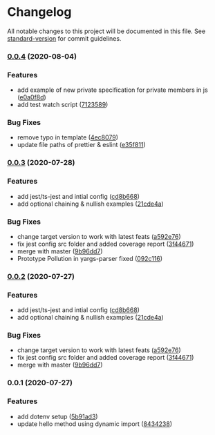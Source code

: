 # Changelog

All notable changes to this project will be documented in this file. See [standard-version](https://github.com/conventional-changelog/standard-version) for commit guidelines.

### [0.0.4](https://github.com/ericzon/typescript-starter/compare/v0.0.3...v0.0.4) (2020-08-04)


### Features

* add example of new private specification for private members in js ([e0a0f8d](https://github.com/ericzon/typescript-starter/commit/e0a0f8d3cf864de33dfdcf3f5c31fd212b6b9214))
* add test watch script ([7123589](https://github.com/ericzon/typescript-starter/commit/712358925ce97453f015ec7db24a644dc3c1283e))


### Bug Fixes

* remove typo in template ([4ec8079](https://github.com/ericzon/typescript-starter/commit/4ec80794ca5656ad5a53d497f86f753d8386aa80))
* update file paths of prettier & eslint ([e35f811](https://github.com/ericzon/typescript-starter/commit/e35f811288168241b244844b68378067902cb88f))

### [0.0.3](https://github.com/ericzon/typescript-starter/compare/v0.0.1...v0.0.3) (2020-07-28)

### Features

- add jest/ts-jest and intial config ([cd8b668](https://github.com/ericzon/typescript-starter/commit/cd8b6681c3c8889b53035a77b7e1b1a954b3718d))
- add optional chaining & nullish examples ([21cde4a](https://github.com/ericzon/typescript-starter/commit/21cde4ace6ed9aa6ea11ce84b41d5124f2eca14b))

### Bug Fixes

- change target version to work with latest feats ([a592e76](https://github.com/ericzon/typescript-starter/commit/a592e76e6ddd22e62b5e8b804d978245f584ecdb))
- fix jest config src folder and added coverage report ([3f44671](https://github.com/ericzon/typescript-starter/commit/3f44671aaa266f574590cefe2357ea29dea68bbc))
- merge with master ([9b96dd7](https://github.com/ericzon/typescript-starter/commit/9b96dd758303e2296ef09eb1fbd7cc119c638798))
- Prototype Pollution in yargs-parser fixed ([092c116](https://github.com/ericzon/typescript-starter/commit/092c1163efda7a4adf5db42c66dfb8d0ceae85dd))

### [0.0.2](https://github.com/ericzon/typescript-starter/compare/v0.0.1...v0.0.2) (2020-07-27)

### Features

- add jest/ts-jest and intial config ([cd8b668](https://github.com/ericzon/typescript-starter/commit/cd8b6681c3c8889b53035a77b7e1b1a954b3718d))
- add optional chaining & nullish examples ([21cde4a](https://github.com/ericzon/typescript-starter/commit/21cde4ace6ed9aa6ea11ce84b41d5124f2eca14b))

### Bug Fixes

- change target version to work with latest feats ([a592e76](https://github.com/ericzon/typescript-starter/commit/a592e76e6ddd22e62b5e8b804d978245f584ecdb))
- fix jest config src folder and added coverage report ([3f44671](https://github.com/ericzon/typescript-starter/commit/3f44671aaa266f574590cefe2357ea29dea68bbc))
- merge with master ([9b96dd7](https://github.com/ericzon/typescript-starter/commit/9b96dd758303e2296ef09eb1fbd7cc119c638798))

### 0.0.1 (2020-07-27)

### Features

- add dotenv setup ([5b91ad3](https://github.com/ericzon/typescript-starter/commit/5b91ad383e0f026f72eeb58ef07d47672ed6d36d))
- update hello method using dynamic import ([8434238](https://github.com/ericzon/typescript-starter/commit/84342388cdff86720dbf928dfde129534b3f7a38))
